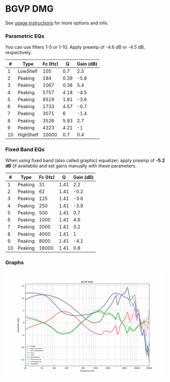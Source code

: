 # BGVP DMG
See [usage instructions](https://github.com/jaakkopasanen/AutoEq#usage) for more options and info.

### Parametric EQs
You can use filters 1-5 or 1-10. Apply preamp of -4.6 dB or -4.5 dB, respectively.

|   # | Type      |   Fc (Hz) |    Q |   Gain (dB) |
|-----|-----------|-----------|------|-------------|
|   1 | LowShelf  |       105 | 0.7  |         2.5 |
|   2 | Peaking   |       184 | 0.39 |        -5.8 |
|   3 | Peaking   |      1067 | 0.38 |         5.4 |
|   4 | Peaking   |      5757 | 4.18 |        -4.5 |
|   5 | Peaking   |      8519 | 1.91 |        -3.6 |
|   6 | Peaking   |      1733 | 4.57 |        -0.7 |
|   7 | Peaking   |      3071 | 6    |        -1.4 |
|   8 | Peaking   |      3526 | 5.93 |         2.7 |
|   9 | Peaking   |      4323 | 4.21 |        -1   |
|  10 | HighShelf |     10000 | 0.7  |         0.4 |

### Fixed Band EQs
When using fixed band (also called graphic) equalizer, apply preamp of **-5.2 dB** (if available) and set gains manually with these parameters.

|   # | Type    |   Fc (Hz) |    Q |   Gain (dB) |
|-----|---------|-----------|------|-------------|
|   1 | Peaking |        31 | 1.41 |         2.2 |
|   2 | Peaking |        62 | 1.41 |        -0.2 |
|   3 | Peaking |       125 | 1.41 |        -3.6 |
|   4 | Peaking |       250 | 1.41 |        -3.9 |
|   5 | Peaking |       500 | 1.41 |         0.7 |
|   6 | Peaking |      1000 | 1.41 |         4.6 |
|   7 | Peaking |      2000 | 1.41 |         3.2 |
|   8 | Peaking |      4000 | 1.41 |         1   |
|   9 | Peaking |      8000 | 1.41 |        -4.1 |
|  10 | Peaking |     16000 | 1.41 |         0.8 |

### Graphs
![](./BGVP%20DMG.png)
